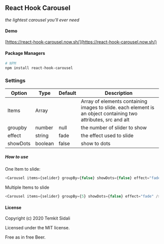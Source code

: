 ## React Hook Carousel

[1]: https://github.com/Temkit/react-hook-carousel.git

_the lightest carousel you'll ever need_

#### Demo

[https://react-hook-carousel.now.sh/](https://react-hook-carousel.now.sh/)

#### Package Managers

```sh
# NPM
npm install react-hook-carousel
```

### Settings

| Option   | Type    | Default | Description                                                                                                    |
| -------- | ------- | ------- | -------------------------------------------------------------------------------------------------------------- |
| Items    | Array   |         | Array of elements containing images to slide. each element is an object containing two attributes, src and alt |
| groupby  | number  | null    | the number of slider to show                                                                                   |
| effect   | string  | fade    | the effect used to slide                                                                                       |
| showDots | boolean | false   | show to dots                                                                                                   |

##### How to use

One Item to slide:

```javascript
<Carousel items={selider} groupBy={false} showDots={false} effect="fade" />
```

Multiple Items to slide

```javascript
<Carousel items={selider} groupBy={5} showDots={false} effect="fade" />
```

#### License

Copyright (c) 2020 Temkit Sidali

Licensed under the MIT license.

Free as in free Beer.
